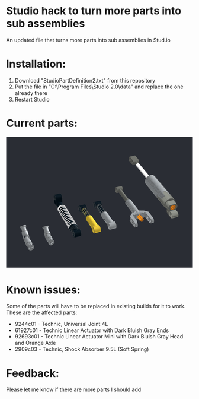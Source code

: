 # Studio hack to turn more parts into sub assemblies
An updated file that turns more parts into sub assemblies in Stud.io

# Installation:
1. Download "StudioPartDefinition2.txt" from this repository
2. Put the file in "C:\Program Files\Studio 2.0\data" and replace the one already there
3. Restart Studio

# Current parts:

![Current parts](CurrentParts.png)

# Known issues:
Some of the parts will have to be replaced in existing builds for it to work. These are the affected parts:
- 9244c01 - Technic, Universal Joint 4L
- 61927c01 - Technic Linear Actuator with Dark Bluish Gray Ends
- 92693c01 - Technic Linear Actuator Mini with Dark Bluish Gray Head and Orange Axle
- 2909c03 - Technic, Shock Absorber 9.5L (Soft Spring)

# Feedback:
Please let me know if there are more parts I should add
